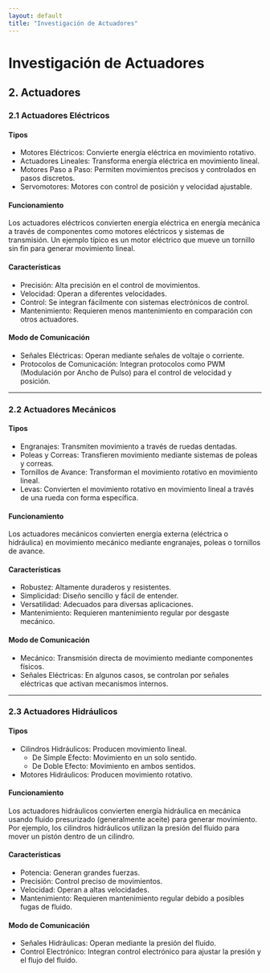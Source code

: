```yaml
---
layout: default
title: "Investigación de Actuadores"
---
```


# Investigación de Actuadores

## 2. Actuadores

### 2.1 Actuadores Eléctricos

#### Tipos
- Motores Eléctricos: Convierte energía eléctrica en movimiento rotativo.
- Actuadores Lineales: Transforma energía eléctrica en movimiento lineal.
- Motores Paso a Paso: Permiten movimientos precisos y controlados en pasos discretos.
- Servomotores: Motores con control de posición y velocidad ajustable.

#### Funcionamiento
Los actuadores eléctricos convierten energía eléctrica en energía mecánica a través de componentes como motores eléctricos y sistemas de transmisión. Un ejemplo típico es un motor eléctrico que mueve un tornillo sin fin para generar movimiento lineal.

#### Características
- Precisión: Alta precisión en el control de movimientos.
- Velocidad: Operan a diferentes velocidades.
- Control: Se integran fácilmente con sistemas electrónicos de control.
- Mantenimiento: Requieren menos mantenimiento en comparación con otros actuadores.

#### Modo de Comunicación
- Señales Eléctricas: Operan mediante señales de voltaje o corriente.
- Protocolos de Comunicación: Integran protocolos como PWM (Modulación por Ancho de Pulso) para el control de velocidad y posición.

---

### 2.2 Actuadores Mecánicos

#### Tipos
- Engranajes: Transmiten movimiento a través de ruedas dentadas.
- Poleas y Correas: Transfieren movimiento mediante sistemas de poleas y correas.
- Tornillos de Avance: Transforman el movimiento rotativo en movimiento lineal.
- Levas: Convierten el movimiento rotativo en movimiento lineal a través de una rueda con forma específica.

#### Funcionamiento
Los actuadores mecánicos convierten energía externa (eléctrica o hidráulica) en movimiento mecánico mediante engranajes, poleas o tornillos de avance.

#### Características
- Robustez: Altamente duraderos y resistentes.
- Simplicidad: Diseño sencillo y fácil de entender.
- Versatilidad: Adecuados para diversas aplicaciones.
- Mantenimiento: Requieren mantenimiento regular por desgaste mecánico.

#### Modo de Comunicación
- Mecánico: Transmisión directa de movimiento mediante componentes físicos.
- Señales Eléctricas: En algunos casos, se controlan por señales eléctricas que activan mecanismos internos.

---

### 2.3 Actuadores Hidráulicos

#### Tipos
- Cilindros Hidráulicos: Producen movimiento lineal.
  - De Simple Efecto: Movimiento en un solo sentido.
  - De Doble Efecto: Movimiento en ambos sentidos.
- Motores Hidráulicos: Producen movimiento rotativo.

#### Funcionamiento
Los actuadores hidráulicos convierten energía hidráulica en mecánica usando fluido presurizado (generalmente aceite) para generar movimiento. Por ejemplo, los cilindros hidráulicos utilizan la presión del fluido para mover un pistón dentro de un cilindro.

#### Características
- Potencia: Generan grandes fuerzas.
- Precisión: Control preciso de movimientos.
- Velocidad: Operan a altas velocidades.
- Mantenimiento: Requieren mantenimiento regular debido a posibles fugas de fluido.

#### Modo de Comunicación
- Señales Hidráulicas: Operan mediante la presión del fluido.
- Control Electrónico: Integran control electrónico para ajustar la presión y el flujo del fluido.


